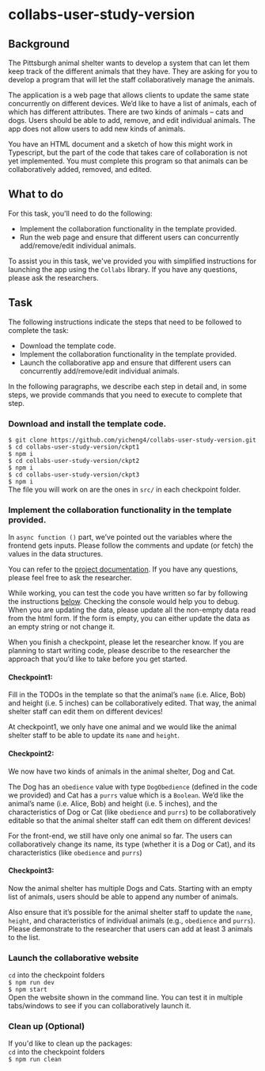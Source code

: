 # collabs-user-study-version
## Background
The Pittsburgh animal shelter wants to develop a system that can let them keep track of the different animals that they have. They are asking for you to develop a program that will let the staff collaboratively manage the animals.

The application is a web page that allows clients to update the same state concurrently on different devices. We’d like to have a list of animals, each of which has different attributes. There are two kinds of animals – cats and dogs. Users should be able to add, remove, and edit individual animals. The app does not allow users to add new kinds of animals.

You have an HTML document and a sketch of how this might work in Typescript, but the part of the code that takes care of collaboration is not yet implemented. You must complete this program so that animals can be collaboratively added, removed, and edited.

## What to do
For this task, you'll need to do the following:  
- Implement the collaboration functionality in the template provided.  
- Run the web page and ensure that different users can concurrently add/remove/edit individual animals.
 
To assist you in this task, we've provided you with simplified instructions for launching the app using the `Collabs` library. If you have any questions, please ask the researchers.
## Task

The following instructions indicate the steps that need to be followed to complete the task:

- Download the template code.  
- Implement the collaboration functionality in the template provided.  
- Launch the collaborative app and ensure that different users can concurrently add/remove/edit individual animals.

In the following paragraphs, we describe each step in detail and, in some steps, we provide commands that you need to execute to complete that step. 
### Download and install the template code.  
  
  `$ git clone https://github.com/yicheng4/collabs-user-study-version.git`  
  `$ cd collabs-user-study-version/ckpt1`  
  `$ npm i`  
  `$ cd collabs-user-study-version/ckpt2`  
  `$ npm i`  
  `$ cd collabs-user-study-version/ckpt3`  
  `$ npm i`  
  The file you will work on are the ones in `src/` in each checkpoint folder.

### Implement the collaboration functionality in the template provided.
   
In `async function ()` part, we’ve pointed out the variables where the frontend gets inputs. Please follow the comments and update (or fetch) the values in the data structures.  

You can refer to the [project documentation](https://collabs.readthedocs.io/en/latest/). If you have any questions, please feel free to ask the researcher.   

While working, you can test the code you have written so far by following the instructions [below](#launch-the-collaborative-website). Checking the console would help you to debug. When you are updating the data, please update all the non-empty data read from the html form. If the form is empty, you can either update the data as an empty string or not change it.  

When you finish a checkpoint, please let the researcher know. If you are planning to start writing code, please describe to the researcher the approach that you’d like to take before you get started.  

#### Checkpoint1:
Fill in the TODOs in the template so that the animal’s `name` (i.e. Alice, Bob) and height (i.e. 5 inches) can be collaboratively edited. That way, the animal shelter staff can edit them on different devices!

At checkpoint1, we only have one animal and we would like the animal shelter staff to be able to update its `name` and `height`.

#### Checkpoint2:
We now have two kinds of animals in the animal shelter, Dog and Cat.

The Dog has an `obedience` value with type `DogObedience` (defined in the code we provided) and Cat has a `purrs` value which is a `Boolean`. We’d like the animal’s name (i.e. Alice, Bob) and height (i.e. 5 inches), and the characteristics of Dog or Cat (like `obedience` and `purrs`) to be collaboratively editable so that the animal shelter staff can edit them on different devices!

For the front-end, we still have only one animal so far. The users can collaboratively change its name, its type (whether it is a Dog or Cat), and its characteristics (like `obedience` and `purrs`)

#### Checkpoint3:
Now the animal shelter has multiple Dogs and Cats. Starting with an empty list of animals, users should be able to append any number of animals. 

Also ensure that it’s possible for the animal shelter staff to update the `name`, `height`, and characteristics of individual animals (e.g., `obedience` and `purrs`). 
Please demonstrate to the researcher that users can add at least 3 animals to the list.

### Launch the collaborative website
`cd` into the checkpoint folders  
`$ npm run dev`  
`$ npm start`  
Open the website shown in the command line. You can test it in multiple tabs/windows to see if you can collaboratively launch it.
 
### Clean up (Optional)
If you'd like to clean up the packages:  
`cd` into the checkpoint folders  
`$ npm run clean`  

